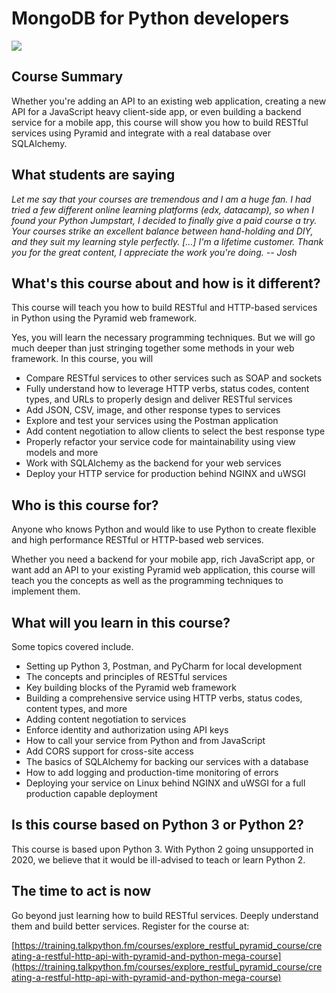 # MongoDB for Python developers

[![](https://raw.githubusercontent.com/mikeckennedy/mongodb-for-python-for-developers/master/readme_resources/mongo-course-sm.jpg)](https://training.talkpython.fm/)

## Course Summary

Whether you're adding an API to an existing web application, creating a new API for a JavaScript heavy client-side app, or even building a backend service for a mobile app, this course will show you how to build RESTful services using Pyramid and integrate with a real database over SQLAlchemy.

## What students are saying

*Let me say that your courses are tremendous and I am a huge fan. I had tried a few different online learning platforms (edx, datacamp), so when I found your Python Jumpstart, I decided to finally give a paid course a try. Your courses strike an excellent balance between hand-holding and DIY, and they suit my learning style perfectly. [...] I'm a lifetime customer. Thank you for the great content, I appreciate the work you're doing. -- Josh*

## What's this course about and how is it different?

This course will teach you how to build RESTful and HTTP-based services in Python using the Pyramid web framework.

Yes, you will learn the necessary programming techniques. But we will go much deeper than just stringing together some methods in your web framework. In this course, you will

* Compare RESTful services to other services such as SOAP and sockets
* Fully understand how to leverage HTTP verbs, status codes, content types, and URLs to properly design and deliver RESTful services
* Add JSON, CSV, image, and other response types to services
* Explore and test your services using the Postman application
* Add content negotiation to allow clients to select the best response type
* Properly refactor your service code for maintainability using view models and more
* Work with SQLAlchemy as the backend for your web services
* Deploy your HTTP service for production behind NGINX and uWSGI

## Who is this course for?

Anyone who knows Python and would like to use Python to create flexible and high performance RESTful or HTTP-based web services.

Whether you need a backend for your mobile app, rich JavaScript app, or want add an API to your existing Pyramid web application, this course will teach you the concepts as well as the programming techniques to implement them.

## What will you learn in this course?

Some topics covered include.

* Setting up Python 3, Postman, and PyCharm for local development
* The concepts and principles of RESTful services
* Key building blocks of the Pyramid web framework
* Building a comprehensive service using HTTP verbs, status codes, content types, and more
* Adding content negotiation to services
* Enforce identity and authorization using API keys
* How to call your service from Python and from JavaScript
* Add CORS support for cross-site access
* The basics of SQLAlchemy for backing our services with a database
* How to add logging and production-time monitoring of errors
* Deploying your service on Linux behind NGINX and uWSGI for a full production capable deployment

## Is this course based on Python 3 or Python 2?

This course is based upon Python 3. With Python 2 going unsupported in 2020, we believe that it would be ill-advised to teach or learn Python 2.

## The time to act is now

Go beyond just learning how to build RESTful services. Deeply understand them and build better services. Register for the course at:

[https://training.talkpython.fm/courses/explore_restful_pyramid_course/creating-a-restful-http-api-with-pyramid-and-python-mega-course](https://training.talkpython.fm/courses/explore_restful_pyramid_course/creating-a-restful-http-api-with-pyramid-and-python-mega-course)

